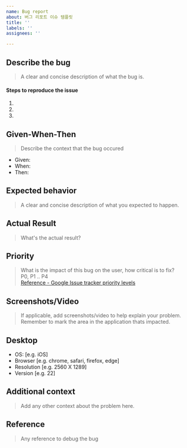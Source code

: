 ```yaml
---
name: Bug report
about: 버그 리포트 이슈 템플릿
title: ''
labels: ''
assignees: ''

---
```



## Describe the bug
> A clear and concise description of what the bug is.

#### Steps to reproduce the issue

1.
2.
3.

## Given-When-Then 

> Describe the context that the bug occured
- Given:
- When:
- Then:

## Expected behavior
> A clear and concise description of what you expected to happen.

## Actual Result
> What's the actual result?

## Priority
> What is the impact of this bug on the user, how critical is to fix?  <br>
> P0, P1 .. P4 <br>
[Reference - Google Issue tracker priority levels](https://developers.google.com/issue-tracker/concepts/issues#priority)

## Screenshots/Video
> If applicable, add screenshots/video to help explain your problem.
> Remember to mark the area in the application thats impacted.

## Desktop
- OS: [e.g. iOS]
- Browser [e.g. chrome, safari, firefox, edge]
- Resolution [e.g. 2560 X 1289]
- Version [e.g. 22]


## Additional context
> Add any other context about the problem here.


## Reference
> Any reference to debug the bug